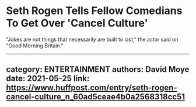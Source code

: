 # Seth Rogen Tells Fellow Comedians To Get Over 'Cancel Culture'

"Jokes are not things that necessarily are built to last,” the actor said on "Good Morning Britain."

---
category: ENTERTAINMENT
authors: David Moye
date: 2021-05-25
link: https://www.huffpost.com/entry/seth-rogen-cancel-culture_n_60ad5ceae4b0a2568318cc51
---
